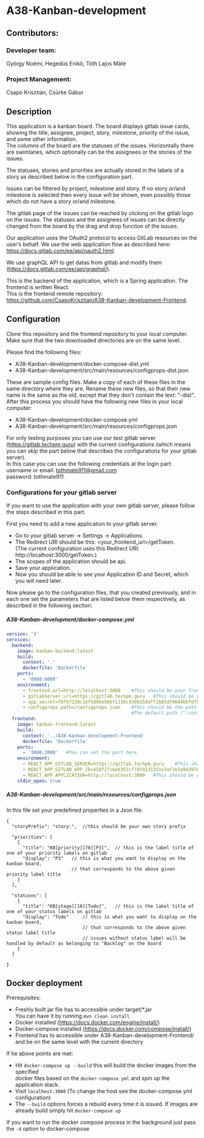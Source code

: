 # A38-Kanban-development

## Contributors:
### Developer team:

György Noémi,
Hegedüs Enikő,
Tóth Lajos Máté

### Project Management:

Csapó Krisztián,
Csürke Gábor

## Description
This application is a kanban board. The board displays gitlab issue cards, showing the title,
assignee, project, story, milestone, priority of the issue, and some other information.  
The columns of the board are the statuses of the issues.
Horizontally there are swimlanes, which optionally can be the assignees or the stories of the issues.

The statuses, stories and priorities are actually stored in the labels of a story
 as described below in the configuration part.

Issues can be filtered by project, milestone and story. If no story or/and milestone is selected
then every issue will be shown, even possibly those which do not have a story or/and milestone.

The gitlab page of the issues can be reached by clicking on the gitlab logo on the issues.
The statuses and the assignees of issues can be directly changed from the board by the drag and drop
function of the issues.

Our application uses the OAuth2 protocol to access GitLab resources on the user’s behalf.
We use the web application flow as described here: https://docs.gitlab.com/ee/api/oauth2.html. 

We use graphQL API to get datas from gitlab and modify them (https://docs.gitlab.com/ee/api/graphql/).

This is the backend of the application, which is a Spring application. The frontend is written React.  
This is the frontend remote repository: https://github.com/CsapoKrisztian/A38-Kanban-development-Frontend.

## Configuration

Clone this repository and the frontend repository to your local computer.
Make sure that the two downloaded directories are on the same level.

Please find the following files:
- A38-Kanban-development/docker-compose-dist.yml
- A38-Kanban-development/src/main/resources/configprops-dist.json

These are sample config files. Make a copy of each of these files in the same directory where they are.
Rename these new files, so that their new name is the same as the old, except that they don't contain the text: "-dist".
After this process you should have the following new files in your local computer:
- A38-Kanban-development/docker-compose.yml
- A38-Kanban-development/src/main/resources/configprops.json

For only testing purposes you can use our test gitlab server (https://gitlab.techpm.guru) 
with the current configurations 
(which means you can skip the part below that describes the configurations for your gitlab server).  
In this case you can use the following credentials at the login part:  
username or email: tothmate911@gmail.com  
password: tothmate911  

### Configurations for your gitlab server
If you want to use the application with your own gitlab server, please follow the steps described in this part.

First you need to add a new application to your gitlab server.
- Go to your gitlab server -> Settings -> Applications.
 - The Redirect URI should be this: <your_frontend_url>/getToken.  
(The current configuration uses this Redirect URI: http://localhost:3000/getToken.)  
 - The scopes of the application should be api.  
 - Save your application. 
 - Now you should be able to see your Application ID and Secret, which you will need later.

Now please go to the configuration files, that you created previously, and in each one set the parameters
that are listed below them respectively, as described in the following section:

##### A38-Kanban-development/docker-compose.yml
```yaml
version: '3'
services:
  backend:
    image: kanban-backend:latest
    build:
      context: '.'
      dockerfile: 'Dockerfile'
    ports:
      - '8080:8080'
    environment:
      - frontend.url=http://localhost:3000    #This should be your frontend url
      - gitlabServer.url=https://gitlab.techpm.guru   #This should be your gitlab server url
      - app.secret=f0fbf238c1ef5d0be56bf1118c430b15daff2b85d790d4bbfd76b8ccbb5bac33    #This should be your gitlab application secret
      - configprops.path=/configprops.json    #This should be the path of the config json file
                                              #The default path ("/configprops.json") points to this file: "A38-Kanban-development/src/main/resources/configprops.json"
  frontend:
    image: kanban-frontend:latest
    build:
      context: '../A38-Kanban-development-Frontend'
      dockerfile: 'Dockerfile'
    ports:
      - '3000:3000'   #You can set the port here
    environment:
      - REACT_APP_GITLAB_SERVER=https://gitlab.techpm.guru    #This should be your gitlab server url
      - REACT_APP_GITLAB_APP_ID=458f27c6eb357cf7419231331e3af3e3a9d39782b7edf50ac2cc083e7a7f1a4a    #This should be your gitlab application id
      - REACT_APP_APPLICATION=http://localhost:3000   #This should be your frontend url
    stdin_open: true
```

##### A38-Kanban-development/src/main/resources/configprops.json
In this file set your predefined properties in a Json file.
```jsonc
{
  "storyPrefix": "story:",  //this should be your own story prefix

  "priorities": [
    {
      "title": "KB[priority][70][P3]",  // this is the label title of one of your priority labels on gitlab
      "display": "P3"   // this is what you want to display on the kanban board, 
                        // that corresponds to the above given priority label title
    }
  ],

  "statuses": [
    {
      "title": "KB[stage][10][Todo]",   // this is the label title of one of your status labels on gitlab
      "display": "Todo"     // this is what you want to display on the kanban board, 
                            // that corresponds to the above given status label title
                            // issues without status label will be handled by default as belonging to "Backlog" on the board
    }
  ]

}
``` 

## Docker deployment

Prerequisites:  
- Freshly built jar file has to accessible under target/*.jar  
You can have it by running `mvn clean install` 
- Docker installed (https://docs.docker.com/engine/install/)  
- Docker-compose installed (https://docs.docker.com/compose/install/)  
- Frontend has to accessible under A38-Kanban-development-Frontend/ and be on the same level with the current directory

If he above points are met:

- Hit `docker-compose up --build` this will build the docker images from the specified  
docker files based on the `docker-compose.yml` and spin up the application stack.
- Visit `localhost:3000` (To change the host see the docker-compose.yml configuration)
- The `--build` options forces a rebuild every time it is issued. If images are already build
simply hit `docker-compose up`
  
If you want to run the docker compose process in the background just pass the `-d` option to docker-compose
